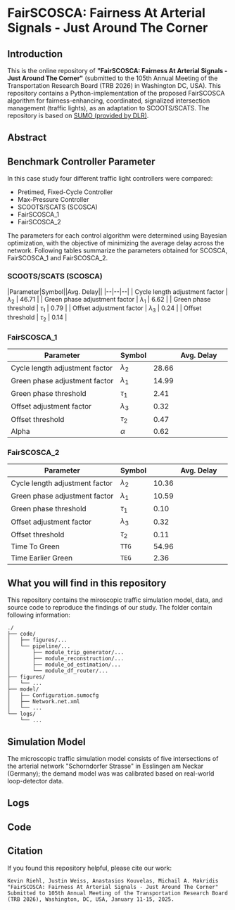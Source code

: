 # FairSCOSCA: Fairness At Arterial Signals - Just Around The Corner

## Introduction 

This is the online repository of **"FairSCOSCA: Fairness At Arterial Signals - Just Around The Corner"** (submitted to the 105th Annual Meeting of the Transportation Research Board (TRB 2026) in Washington DC, USA). 
This repository contains a Python-implementation of the proposed FairSCOSCA algorithm for fairness-enhancing, coordinated, signalized intersection management (traffic lights), as an adaptation to SCOOTS/SCATS.
The repository is based on [SUMO (provided by DLR)](https://eclipse.dev/sumo/).

## Abstract


## Benchmark Controller Parameter

In this case study four different traffic light controllers were compared:
- Pretimed, Fixed-Cycle Controller
- Max-Pressure Controller
- SCOOTS/SCATS (SCOSCA)
- FairSCOSCA_1
- FairSCOSCA_2

The parameters for each control algorithm were determined using Bayesian optimization, with the objective of minimizing the average delay across the network.
Following tables summarize the parameters obtained for SCOSCA, FairSCOSCA_1 and FairSCOSCA_2.

### SCOOTS/SCATS (SCOSCA)
|Parameter|Symbol||Avg. Delay||
|--|--|--|
| Cycle length adjustment factor | $\lambda_2$ | 46.71 |
| Green phase adjustment factor | $\lambda_1$  | 6.62 |
| Green phase threshold | $\tau_1$ | 0.79 |
| Offset adjustment factor | $\lambda_3$ | 0.24 |
| Offset threshold | $\tau_2$ | 0.14 |

### FairSCOSCA_1
|Parameter|Symbol||Avg. Delay||
|--|--|--|--|--|
| Cycle length adjustment factor | $\lambda_2$ | 28.66 |
| Green phase adjustment factor | $\lambda_1$  | 14.99 |
| Green phase threshold | $\tau_1$ | 2.41 |
| Offset adjustment factor | $\lambda_3$ | 0.32 |
| Offset threshold | $\tau_2$ | 0.47 |
| Alpha | $\alpha$ | 0.62 |

### FairSCOSCA_2
|Parameter|Symbol||Avg. Delay||
|--|--|--|--|--|
| Cycle length adjustment factor | $\lambda_2$ | 10.36 | 
| Green phase adjustment factor | $\lambda_1$  | 10.59 |
| Green phase threshold | $\tau_1$ | 0.10 |
| Offset adjustment factor | $\lambda_3$ | 0.32 |
| Offset threshold | $\tau_2$ | 0.11 |
| Time To Green | $\texttt{TTG}$ | 54.96 |
| Time Earlier Green | $\texttt{TEG}$ | 2.36 |


## What you will find in this repository
This repository contains the miroscopic traffic simulation model, data, and source code to reproduce the findings of our study. 
The folder contain following information:
```
./
├── code/
│   ├── figures/...
│   └── pipeline/...
│       ├── module_trip_generator/...
│       ├── module_reconstruction/...
│       ├── module_od_estimation/...
│       └── module_df_router/...
├── figures/
│   └── ...
├── model/
│   ├── Configuration.sumocfg
│   ├── Network.net.xml
│   └── ...
└── logs/
    └── ...
```


## Simulation Model
The microscopic traffic simulation model consists of five intersections of the arterial network "Schorndorfer Strasse" in Esslingen am Neckar (Germany); the demand model was was calibrated based on real-world loop-detector data. 

## Logs

## Code

## Citation
If you found this repository helpful, please cite our work:
```
Kevin Riehl, Justin Weiss, Anastasios Kouvelas, Michail A. Makridis
"FairSCOSCA: Fairness At Arterial Signals - Just Around The Corner"
Submitted to 105th Annual Meeting of the Transportation Research Board (TRB 2026), Washington, DC, USA, January 11-15, 2025.
```
